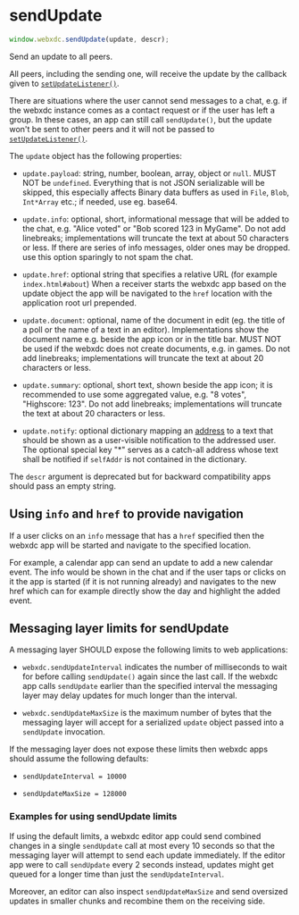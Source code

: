 # sendUpdate

```js
window.webxdc.sendUpdate(update, descr);
```

Send an update to all peers.

All peers, including the sending one,
will receive the update by the callback given to [`setUpdateListener()`](./setUpdateListener.html).

There are situations where the user cannot send messages to a chat,
e.g. if the webxdc instance comes as a contact request or if the user has left a group.
In these cases, an app can still call `sendUpdate()`,
but the update won't be sent to other peers
and it will not be passed to [`setUpdateListener()`](./setUpdateListener.html).

The `update` object has the following properties:  

- `update.payload`: string, number, boolean, array, object or `null`.
  MUST NOT be `undefined`.
  Everything that is not JSON serializable will be skipped,
  this especially affects Binary data buffers as used in `File`, `Blob`, `Int*Array` etc.;
  if needed, use eg. base64.

- `update.info`: optional, short, informational message that will be added to the chat,
  e.g. "Alice voted" or "Bob scored 123 in MyGame".
  Do not add linebreaks; implementations will truncate the text at about 50 characters or less.
  If there are series of info messages, older ones may be dropped.
  use this option sparingly to not spam the chat.

- `update.href`: optional string that specifies a relative URL 
  (for example `index.html#about`) 
  When a receiver starts the webxdc app based on the update object 
  the app will be navigated to the `href` location with the application root url prepended. 

- `update.document`: optional, name of the document in edit
  (eg. the title of a poll or the name of a text in an editor). 
  Implementations show the document name e.g. beside the app icon or in the title bar.
  MUST NOT be used if the webxdc does not create documents, e.g. in games.
  Do not add linebreaks; implementations will truncate the text at about 20 characters or less.

- `update.summary`: optional, short text, shown beside the app icon;
  it is recommended to use some aggregated value, e.g. "8 votes", "Highscore: 123".
  Do not add linebreaks; implementations will truncate the text 
  at about 20 characters or less.

- `update.notify`: optional dictionary mapping an [address](./selfAddr_and_selfName.md)
  to a text that should be shown as a user-visible notification to the addressed user. 
  The optional special key "\*" serves as a catch-all address 
  whose text shall be notified if `selfAddr` is not contained in the dictionary. 


The `descr` argument is deprecated but for backward compatibility
apps should pass an empty string. 


## Using `info` and `href` to provide navigation

If a user clicks on an `info` message that has a `href` specified
then the webxdc app will be started and navigate to the specified location. 

For example, a calendar app can send an update to add a new calendar event. 
The info would be shown in the chat and if the user taps or clicks on it 
the app is started (if it is not running already) and navigates
to the new href which can for example directly show the day and highlight the added event. 


## Messaging layer limits for sendUpdate 

A messaging layer SHOULD expose the following limits to web applications: 

- `webxdc.sendUpdateInterval` indicates the number of milliseconds 
  to wait for before calling `sendUpdate()` again since the last call. 
  If the webxdc app calls `sendUpdate` earlier than the specified interval 
  the messaging layer may delay updates for much longer
  than the interval. 

- `webxdc.sendUpdateMaxSize` is the maximum number of bytes that 
  the messaging layer will accept for a serialized `update` object
  passed into a `sendUpdate` invocation.

If the messaging layer does not expose these limits
then webxdc apps should assume the following defaults:

- `sendUpdateInterval = 10000`

- `sendUpdateMaxSize = 128000`

### Examples for using sendUpdate limits 

If using the default limits, 
a webxdc editor app could send combined changes in a single `sendUpdate` call 
at most every 10 seconds
so that the messaging layer will attempt to send each update immediately. 
If the editor app were to call `sendUpdate` every 2 seconds instead,
updates might get queued for a longer time than just the `sendUpdateInterval`. 

Moreover, an editor can also inspect `sendUpdateMaxSize` 
and send oversized updates in smaller chunks 
and recombine them on the receiving side. 
